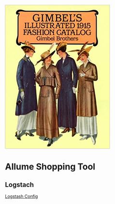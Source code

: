 
![Catalog Service](/gimbels.jpg)


# Allume Shopping Tool
## Logstach
[Logstash Config](https://qbox.io/blog/migrating-mysql-data-into-elasticsearch-using-logstash)



